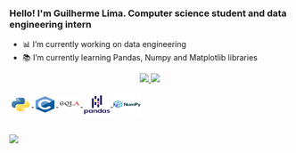 ### Hello! I'm Guilherme Lima. Computer science student and data engineering intern


- 📊 I’m currently working on data engineering
- 📚 I’m currently learning Pandas, Numpy and Matplotlib libraries

<div align="center">
  <a href="https://https://github.com/ggllima">
  <img height="130em" src="https://github-readme-stats.vercel.app/api?username=ggllima&show_icons=true&theme=github_dark&include_all_commits=true&count_private=true"/>
  <img height="130em" src="https://github-readme-stats.vercel.app/api/top-langs/?username=ggllima&layout=compact&langs_count=7&theme=github_dark"/>
</div>
  
<div style="display: inline_block"><br>
  <img align="center" alt="Guilherme-Python" height="30" width="40" src="https://raw.githubusercontent.com/devicons/devicon/master/icons/python/python-original.svg">
  <img align="center" alt="Guilherme-C" height="30" width="40" src="https://github.com/devicons/devicon/blob/master/icons/c/c-original.svg">
  <img align="center" alt="Guilherme-sqlalchemy" height="30" width="40" src="https://github.com/devicons/devicon/blob/master/icons/sqlalchemy/sqlalchemy-original.svg">
  <img align="center" alt="Guilherme-pandas" height="40" width="50" src="https://github.com/devicons/devicon/blob/master/icons/pandas/pandas-original-wordmark.svg">
  <img align="center" alt="Guilherme-numpy" height="40" width="50" src="https://github.com/devicons/devicon/blob/master/icons/numpy/numpy-original-wordmark.svg">
</div>
<br></br>
<div>
    <a href="https://www.linkedin.com/in/guilhermegabriellima/" target="_blank"><img src="https://img.shields.io/badge/-LinkedIn-%230077B5?style=for-the-badge&logo=linkedin&logoColor=white" target="_blank"></a> 
</div>
